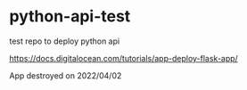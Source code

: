 # python-api-test
test repo to deploy python api

https://docs.digitalocean.com/tutorials/app-deploy-flask-app/

App destroyed on 2022/04/02
